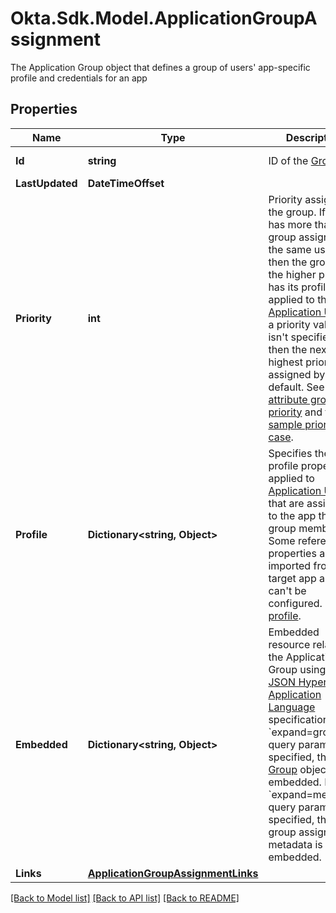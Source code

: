 # Okta.Sdk.Model.ApplicationGroupAssignment
The Application Group object that defines a group of users' app-specific profile and credentials for an app

## Properties

Name | Type | Description | Notes
------------ | ------------- | ------------- | -------------
**Id** | **string** | ID of the [Group](https://developer.okta.com/docs/api/openapi/okta-management/management/tag/Group/) | [optional] [readonly] 
**LastUpdated** | **DateTimeOffset** |  | [optional] 
**Priority** | **int** | Priority assigned to the group. If an app has more than one group assigned to the same user, then the group with the higher priority has its profile applied to the [Application User](https://developer.okta.com/docs/api/openapi/okta-management/management/tag/ApplicationUsers/). If a priority value isn&#39;t specified, then the next highest priority is assigned by default. See [Assign attribute group priority](https://help.okta.com/okta_help.htm?type&#x3D;oie&amp;id&#x3D;ext-usgp-app-group-priority) and the [sample priority use case](https://help.okta.com/okta_help.htm?type&#x3D;oie&amp;id&#x3D;ext-usgp-combine-values-use). | [optional] 
**Profile** | **Dictionary&lt;string, Object&gt;** | Specifies the profile properties applied to [Application Users](https://developer.okta.com/docs/api/openapi/okta-management/management/tag/ApplicationUsers/) that are assigned to the app through group membership.  Some reference properties are imported from the target app and can&#39;t be configured. See [profile](https://developer.okta.com/docs/api/openapi/okta-management/management/tag/User/#tag/User/operation/getUser!c&#x3D;200&amp;path&#x3D;profile&amp;t&#x3D;response). | [optional] 
**Embedded** | **Dictionary&lt;string, Object&gt;** | Embedded resource related to the Application Group using the [JSON Hypertext Application Language](https://datatracker.ietf.org/doc/html/draft-kelly-json-hal-06) specification. If the &#x60;expand&#x3D;group&#x60; query parameter is specified, then the [Group](https://developer.okta.com/docs/api/openapi/okta-management/management/tag/Group/) object is embedded.  If the &#x60;expand&#x3D;metadata&#x60; query parameter is specified, then the group assignment metadata is embedded. | [optional] [readonly] 
**Links** | [**ApplicationGroupAssignmentLinks**](ApplicationGroupAssignmentLinks.md) |  | [optional] 

[[Back to Model list]](../README.md#documentation-for-models) [[Back to API list]](../README.md#documentation-for-api-endpoints) [[Back to README]](../README.md)

